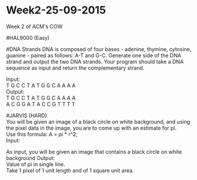 # Week2-25-09-2015
Week 2 of ACM's COW

#HAL9000 (Easy)

#DNA Strands
DNA is composed of four bases - adenine, thymine, cytosine, guanine - paired as follows: A-T and G-C. Generate one side of the DNA strand and output the two DNA strands. Your program should take a DNA sequence as input and return the complementary strand.

Input: <br>
T G C C T A T G G C A A  A  A   <br>
Output: <br>
T G C C T A T G G C A A  A A <br>
A C G G A T A C C G T T  T  T  <br> 

#JARVIS (HARD)
<br>
 You will be given an image of a black circle on white background, and using the pixel data in the image, you are to come up with an estimate for pi.
<br>
Use this formula:  A = pi * r^2;  <br>
Input: <br>

As input, you will be given an image that contains a black circle on white background 
Output:  <br>
Value of pi in single line. 
<br>
Take 1 pixel of 1 unit length and of 1 square unit area. 



